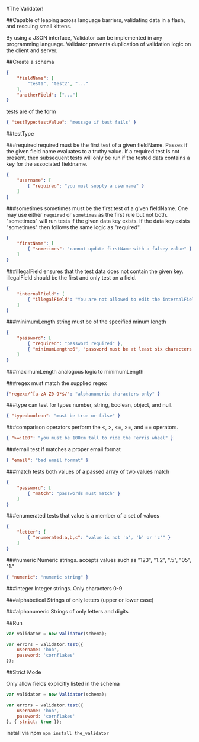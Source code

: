 #The Validator!

##Capable of leaping across language barriers, validating data in a flash, and rescuing small kittens.

By using a JSON interface, Validator can be implemented in any programming language.  Validator prevents duplication of validation logic on the client and server.

##Create a schema

```json
{
    "fieldName": [
        "test1", "test2", "..."
    ],
    "anotherField": ["..."]
}
```

tests are of the form
```json
{ "testType:testValue": "message if test fails" }
```

##testType

###required
required must be the first test of a given fieldName.  Passes if the given field name evaluates to a truthy value. If a required test is not present, then subsequent tests will only be run if the tested data contains a key for the associated fieldname.
```json
{
    "username": [
        { "required": "you must supply a username" }
    ]
}
```

###sometimes
sometimes must be the first test of a given fieldName.  One may use either
`required` or `sometimes` as the first rule but not both.  "sometimes" will
run tests if the given data key exists.  If the data key exists "sometimes" then
follows the same logic as "required".
```json
{
    "firstName": [
        { "sometimes": "cannot update firstName with a falsey value" }
    ]
}
```

###illegalField
ensures that the test data does not contain the given key.  illegalField should
be the first and only test on a field.
```json
{
    "internalField": [
        { "illegalField": "You are not allowed to edit the internalField" }
    ]
}
```

###minimumLength
string must be of the specified minum length
```json
{
    "password": [
        { "required": "password required" },
        { "minimumLength:6", "password must be at least six characters long" }
    ]
}
```

###maximumLength
analogous logic to minimumLength

###regex
must match the supplied regex
```json
{"regex:/^[a-zA-Z0-9*$/": "alphanumeric characters only" }
```

###type
can test for types number, string, boolean, object, and null.
```json
{ "type:boolean": "must be true or false" }
```

###comparison operators
perform the <, >, <=, >=, and == operators.
```json
{ ">=:100": "you must be 100cm tall to ride the Ferris wheel" }
```

###email
test if matches a proper email format
```json
{ "email": "bad email format" }
```

###match
tests both values of a passed array of two values match
```json
{
    "password": [
        { "match": "passwords must match" }
    ]
}
```

###enumerated
tests that value is a member of a set of values
```json
{
    "letter": [
        { "enumerated:a,b,c": "value is not 'a', 'b' or 'c'" }
    ]
}
```

###numeric
Numeric strings. accepts values such as "123", "1.2", ".5", "05", "1."
```json
{ "numeric": "numeric string" }
```

###integer
Integer strings. Only characters 0-9

###alphabetical
Strings of only letters (upper or lower case)

###alphanumeric
Strings of only letters and digits


##Run

```javascript
var validator = new Validator(schema);

var errors = validator.test({
    username: 'bob',
    password: 'cornflakes'
});
```

##Strict Mode

Only allow fields explicitly listed in the schema
```javascript
var validator = new Validator(schema);

var errors = validator.test({
    username: 'bob',
    password: 'cornflakes'
}, { strict: true });
```


install via npm
`npm install the_validator`

